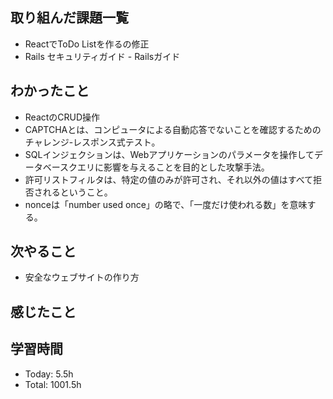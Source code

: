 ## 取り組んだ課題一覧
- ReactでToDo Listを作るの修正
- Rails セキュリティガイド - Railsガイド
## わかったこと
- ReactのCRUD操作
- CAPTCHAとは、コンピュータによる自動応答でないことを確認するためのチャレンジ-レスポンス式テスト。
- SQLインジェクションは、Webアプリケーションのパラメータを操作してデータベースクエリに影響を与えることを目的とした攻撃手法。
- 許可リストフィルタは、特定の値のみが許可され、それ以外の値はすべて拒否されるということ。
- nonceは「number used once」の略で、「一度だけ使われる数」を意味する。
## 次やること
- 安全なウェブサイトの作り方
## 感じたこと
## 学習時間
- Today: 5.5h
- Total: 1001.5h